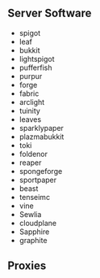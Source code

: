 ## Server Software
- spigot
- leaf
- bukkit
- lightspigot
- pufferfish
- purpur
- forge
- fabric
- arclight
- tuinity
- leaves
- sparklypaper
- plazmabukkit
- toki
- foldenor
- reaper
- spongeforge
- sportpaper
- beast
- tenseimc
- vine
- Sewlia
- cloudplane
- Sapphire
- graphite

## Proxies